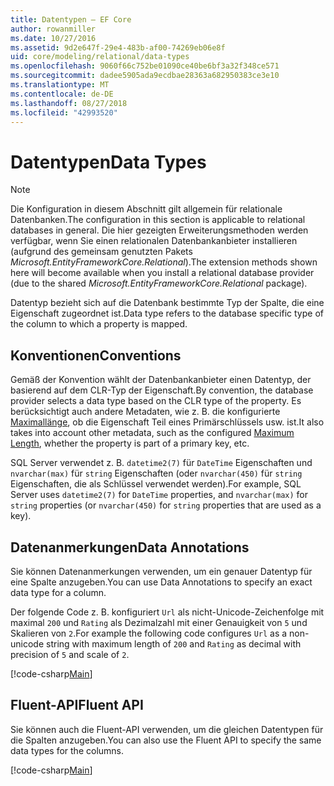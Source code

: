 ```yaml
---
title: Datentypen – EF Core
author: rowanmiller
ms.date: 10/27/2016
ms.assetid: 9d2e647f-29e4-483b-af00-74269eb06e8f
uid: core/modeling/relational/data-types
ms.openlocfilehash: 9060f66c752be01090ce40be6bf3a32f348ce571
ms.sourcegitcommit: dadee5905ada9ecdbae28363a682950383ce3e10
ms.translationtype: MT
ms.contentlocale: de-DE
ms.lasthandoff: 08/27/2018
ms.locfileid: "42993520"
---
```

# <a name="data-types"></a><span data-ttu-id="1c74c-102">Datentypen</span><span class="sxs-lookup"><span data-stu-id="1c74c-102">Data Types</span></span>

> [!NOTE]  
> <span data-ttu-id="1c74c-103">Die Konfiguration in diesem Abschnitt gilt allgemein für relationale Datenbanken.</span><span class="sxs-lookup"><span data-stu-id="1c74c-103">The configuration in this section is applicable to relational databases in general.</span></span> <span data-ttu-id="1c74c-104">Die hier gezeigten Erweiterungsmethoden werden verfügbar, wenn Sie einen relationalen Datenbankanbieter installieren (aufgrund des gemeinsam genutzten Pakets *Microsoft.EntityFrameworkCore.Relational*).</span><span class="sxs-lookup"><span data-stu-id="1c74c-104">The extension methods shown here will become available when you install a relational database provider (due to the shared *Microsoft.EntityFrameworkCore.Relational* package).</span></span>

<span data-ttu-id="1c74c-105">Datentyp bezieht sich auf die Datenbank bestimmte Typ der Spalte, die eine Eigenschaft zugeordnet ist.</span><span class="sxs-lookup"><span data-stu-id="1c74c-105">Data type refers to the database specific type of the column to which a property is mapped.</span></span>

## <a name="conventions"></a><span data-ttu-id="1c74c-106">Konventionen</span><span class="sxs-lookup"><span data-stu-id="1c74c-106">Conventions</span></span>

<span data-ttu-id="1c74c-107">Gemäß der Konvention wählt der Datenbankanbieter einen Datentyp, der basierend auf dem CLR-Typ der Eigenschaft.</span><span class="sxs-lookup"><span data-stu-id="1c74c-107">By convention, the database provider selects a data type based on the CLR type of the property.</span></span> <span data-ttu-id="1c74c-108">Es berücksichtigt auch andere Metadaten, wie z. B. die konfigurierte [Maximallänge](../max-length.md), ob die Eigenschaft Teil eines Primärschlüssels usw. ist.</span><span class="sxs-lookup"><span data-stu-id="1c74c-108">It also takes into account other metadata, such as the configured [Maximum Length](../max-length.md), whether the property is part of a primary key, etc.</span></span>

<span data-ttu-id="1c74c-109">SQL Server verwendet z. B. `datetime2(7)` für `DateTime` Eigenschaften und `nvarchar(max)` für `string` Eigenschaften (oder `nvarchar(450)` für `string` Eigenschaften, die als Schlüssel verwendet werden).</span><span class="sxs-lookup"><span data-stu-id="1c74c-109">For example, SQL Server uses `datetime2(7)` for `DateTime` properties, and `nvarchar(max)` for `string` properties (or `nvarchar(450)` for `string` properties that are used as a key).</span></span>

## <a name="data-annotations"></a><span data-ttu-id="1c74c-110">Datenanmerkungen</span><span class="sxs-lookup"><span data-stu-id="1c74c-110">Data Annotations</span></span>

<span data-ttu-id="1c74c-111">Sie können Datenanmerkungen verwenden, um ein genauer Datentyp für eine Spalte anzugeben.</span><span class="sxs-lookup"><span data-stu-id="1c74c-111">You can use Data Annotations to specify an exact data type for a column.</span></span>

<span data-ttu-id="1c74c-112">Der folgende Code z. B. konfiguriert `Url` als nicht-Unicode-Zeichenfolge mit maximal `200` und `Rating` als Dezimalzahl mit einer Genauigkeit von `5` und Skalieren von `2`.</span><span class="sxs-lookup"><span data-stu-id="1c74c-112">For example the following code configures `Url` as a non-unicode string with maximum length of `200` and `Rating` as decimal with precision of `5` and scale of `2`.</span></span>

[!code-csharp[Main](../../../../samples/core/Modeling/DataAnnotations/Samples/Relational/DataType.cs?name=Entities&highlight=4,6)]

## <a name="fluent-api"></a><span data-ttu-id="1c74c-113">Fluent-API</span><span class="sxs-lookup"><span data-stu-id="1c74c-113">Fluent API</span></span>

<span data-ttu-id="1c74c-114">Sie können auch die Fluent-API verwenden, um die gleichen Datentypen für die Spalten anzugeben.</span><span class="sxs-lookup"><span data-stu-id="1c74c-114">You can also use the Fluent API to specify the same data types for the columns.</span></span>

[!code-csharp[Main](../../../../samples/core/Modeling/FluentAPI/Samples/Relational/DataType.cs?name=Model&highlight=9-10)]
